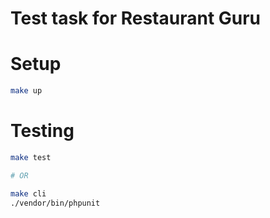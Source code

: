 # Test task for Restaurant Guru

# Setup
```bash
make up
```

# Testing
```bash
make test

# OR

make cli
./vendor/bin/phpunit
```